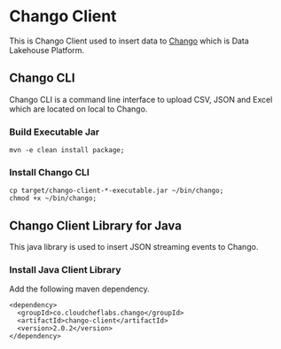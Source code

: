 # Chango Client

This is Chango Client used to insert data to [Chango](https://cloudcheflabs.github.io/chango-private-docs) which is Data Lakehouse Platform.


## Chango CLI
Chango CLI is a command line interface to upload CSV, JSON and Excel which are located on local to Chango.

### Build Executable Jar
```
mvn -e clean install package;
```

### Install Chango CLI

```
cp target/chango-client-*-executable.jar ~/bin/chango;
chmod +x ~/bin/chango;
```


## Chango Client Library for Java
This java library is used to insert JSON streaming events to Chango.

### Install Java Client Library
Add the following maven dependency.

```
<dependency>
  <groupId>co.cloudcheflabs.chango</groupId>
  <artifactId>chango-client</artifactId>
  <version>2.0.2</version>
</dependency>
```
